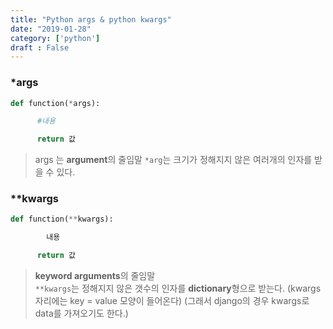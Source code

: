 ```yaml
---
title: "Python args & python kwargs"
date: "2019-01-28"
category: ['python']
draft : False
---
```



### *args
```python
def function(*args):

      #내용

      return 값 
```

>args 는 **argument**의 줄임말
`*arg`는 크기가 정해지지 않은 여러개의 인자를 받을 수 있다.


### **kwargs
```python
def function(**kwargs):

        내용

      return 값 
```

>**keyword arguments**의 줄임말   
`**kwargs`는  정해지지 않은 갯수의 인자를 **dictionary**형으로 받는다.
(kwargs 자리에는 key = value 모양이 들어온다)
(그래서 django의 경우 kwargs로 data를 가져오기도 한다.)